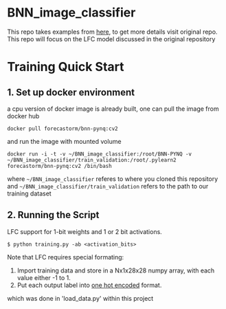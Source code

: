 # BNN_image_classifier

This repo takes examples from [here](https://github.com/Xilinx/BNN-PYNQ), to get more details visit original repo. This repo will focus on the LFC model discussed in the original repository



#  Training Quick Start 

## 1. Set up docker environment
a cpu version of docker image is already built, one can pull the image from docker hub
```
docker pull forecastorm/bnn-pynq:cv2
```

and run the image with mounted volume

```
docker run -i -t -v ~/BNN_image_classifier:/root/BNN-PYNQ -v ~/BNN_image_classifier/train_validation:/root/.pylearn2 forecastorm/bnn-pynq:cv2 /bin/bash
```

where `~/BNN_image_classifier` referes to where you cloned this repository and `~/BNN_image_classifier/train_validation` refers to the path to our training dataset 

## 2. Running the Script

LFC support for 1-bit weights and 1 or 2 bit activations. 

```
$ python training.py -ab <activation_bits>  
```

Note that LFC requires special formating:

1. Import training data and store in a Nx1x28x28 numpy array, with each value either -1 to 1.
1. Put each output label into [one hot encoded](https://en.wikipedia.org/wiki/One-hot) format.

which was done in 'load_data.py' within this project
